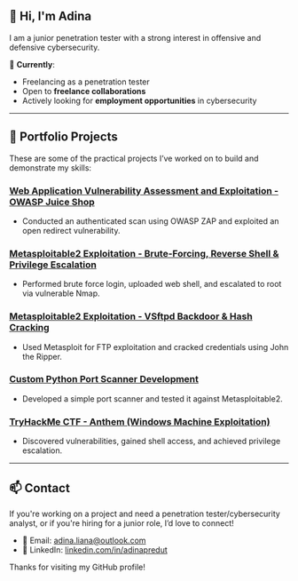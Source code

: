 ## 👋 Hi, I'm Adina

I am a junior penetration tester with a strong interest in offensive and defensive cybersecurity.



🎯 **Currently**:
- Freelancing as a penetration tester
- Open to **freelance collaborations**
- Actively looking for **employment opportunities** in cybersecurity



---



## 📌 Portfolio Projects

These are some of the practical projects I’ve worked on to build and demonstrate my skills:



### [Web Application Vulnerability Assessment and Exploitation - OWASP Juice Shop](https://github.com/adinaliana/project_1)
- Conducted an authenticated scan using OWASP ZAP and exploited an open redirect vulnerability.


### [Metasploitable2 Exploitation - Brute-Forcing, Reverse Shell & Privilege Escalation](https://github.com/adinaliana/project_2)
- Performed brute force login, uploaded web shell, and escalated to root via vulnerable Nmap.


### [Metasploitable2 Exploitation - VSftpd Backdoor & Hash Cracking](https://github.com/adinaliana/project_3)
- Used Metasploit for FTP exploitation and cracked credentials using John the Ripper.


### [Custom Python Port Scanner Development](https://github.com/adinaliana/project_4)
- Developed a simple port scanner and tested it against Metasploitable2.


### [TryHackMe CTF - Anthem (Windows Machine Exploitation)](https://github.com/adinaliana/project_5)
- Discovered vulnerabilities, gained shell access, and achieved privilege escalation.



---



## 📫 Contact

If you're working on a project and need a penetration tester/cybersecurity analyst, or if you're hiring for a junior role, I’d love to connect!


- 📧 Email: adina.liana@outlook.com 
- 🔗 LinkedIn: [linkedin.com/in/adinapredut](https://linkedin.com/in/adinapredut)  



Thanks for visiting my GitHub profile!
